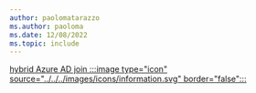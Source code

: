```yaml
---
author: paolomatarazzo
ms.author: paoloma
ms.date: 12/08/2022
ms.topic: include
---
```


[hybrid Azure AD join :::image type="icon" source="../../../images/icons/information.svg" border="false":::](../identity-protection/hello-for-business/hello-how-it-works-technology.md#hybrid-azure-ad-join "Devices that are hybrid Azure AD joined don't have any dependencies on Azure AD. Only local users accounts and Active Directory users can sign in to these devices. Active Directory users that are synchronized to Azure AD will have single-sign on to both Active Directory and Azure AD-protected resources")